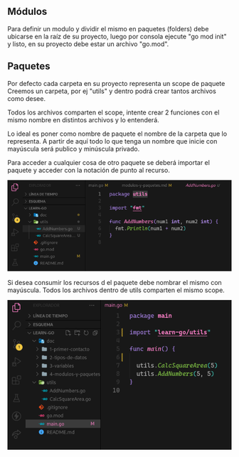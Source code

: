 ## Módulos

Para definir un modulo y dividir el mismo en paquetes (folders) debe ubicarse en la raíz de su proyecto, luego por consola ejecute "go mod init" y listo, en su proyecto debe estar un archivo "go.mod".

## Paquetes

Por defecto cada carpeta en su proyecto representa un scope de paquete Creemos un carpeta, por ej "utils" y dentro podrá crear tantos archivos como desee.

Todos los archivos comparten el scope, intente crear 2 funciones con el mismo nombre en distintos archivos y lo entenderá.

Lo ideal es poner como nombre de paquete el nombre de la carpeta que lo representa. A partir de aquí todo lo que tenga un nombre que inicie con mayúscula será publico y minúscula privado.

Para acceder a cualquier cosa de otro paquete se deberá importar el paquete y acceder con la notación de punto al recurso.

![package](./assets/package.png)

Si desea consumir los recursos d
el paquete debe nombrar el mismo con mayúscula. Todos los archivos dentro de utils comparten el mismo scope.

![función](./assets/func.png)
